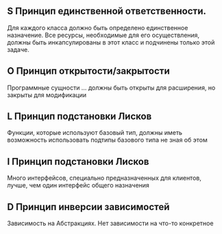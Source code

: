 ## S Принцип единственной ответственности.
Для каждого класса должно быть определено единственное назначение. Все ресурсы, необходимые для его осуществления, должны быть инкапсулированы в этот класс и подчинены только этой задаче.
## O Принцип открытости/закрытости
Программные сущности … должны быть открыты для расширения, но закрыты для модификации
## L Принцип подстановки Лисков
Функции, которые используют базовый тип, должны иметь возможность использовать подтипы базового типа не зная об этом
## I Принцип подстановки Лисков
Много интерфейсов, специально предназначенных для клиентов, лучше, чем один интерфейс общего назначения
## D Принцип инверсии зависимостей
Зависимость на Абстракциях. Нет зависимости на что-то конкретное
 
